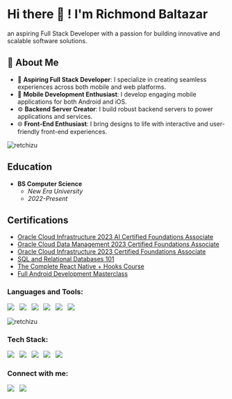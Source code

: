 # Hi there 👋 ! I'm Richmond Baltazar

an aspiring Full Stack Developer with a passion for building innovative and scalable software solutions. 

## 🚀 About Me

- 🌟 **Aspiring Full Stack Developer**: I specialize in creating seamless experiences across both mobile and web platforms.
- 📱 **Mobile Development Enthusiast**: I develop engaging mobile applications for both Android and iOS.
- ⚙️ **Backend Server Creator**: I build robust backend servers to power applications and services.
- 🌐 **Front-End Enthusiast**: I bring designs to life with interactive and user-friendly front-end experiences.

<p align="left"> <img src="https://komarev.com/ghpvc/?username=retchizu&label=Profile%20views&color=0e75b6&style=flat" alt="retchizu" /> </p>

## Education
- **BS Computer Science**
  - *New Era University*
  - *2022-Present*

## Certifications
- [Oracle Cloud Infrastructure 2023 AI Certified Foundations Associate](https://catalog-education.oracle.com/pls/certview/sharebadge?id=B64AD4122B5DCC6442D85E1653592E45778023B73CDA5E3B1DC682F4E1443B73)
- [Oracle Cloud Data Management 2023 Certified Foundations Associate](https://catalog-education.oracle.com/pls/certview/sharebadge?id=FC825EC249A26539EEEA5993BA8971DBAE5F990293E3C426AA39C347B9863787)
- [Oracle Cloud Infrastructure 2023 Certified Foundations Associate](https://catalog-education.oracle.com/pls/certview/sharebadge?id=DE5065274D0F414BDF837CE3B4471F02200A8B3B1299C2BA83EF8433AB4DD6D2)
- [SQL and Relational Databases 101](https://courses.cognitiveclass.ai/certificates/2ecaedcfbf3e40cca12cb5e48e55308a)
- [The Complete React Native + Hooks Course](https://www.udemy.com/certificate/UC-0c988628-dd45-4ebf-99cc-15660bfb60e2/)
- [Full Android Development Masterclass](https://www.udemy.com/certificate/UC-3f9dace2-fbcb-42df-ae10-261f84bb8678/)

<h3 align="left">Languages and Tools:</h3>
<p align="left"> 
  <img src="https://img.shields.io/badge/JavaScript-323330?style=for-the-badge&logo=javascript&logoColor=F7DF1E"/> &nbsp <img src="https://img.shields.io/badge/TypeScript-007ACC?style=for-the-badge&logo=typescript&logoColor=white"/>
  &nbsp <img src="https://img.shields.io/badge/MySQL-005C84?style=for-the-badge&logo=mysql&logoColor=white"/> &nbsp <img src="https://img.shields.io/badge/GIT-E44C30?style=for-the-badge&logo=git&logoColor=white"> &nbsp <img src="https://img.shields.io/badge/Postman-FF6C37?style=for-the-badge&logo=Postman&logoColor=white"/> &nbsp <img src="https://img.shields.io/badge/Expo-1B1F23?style=for-the-badge&logo=expo&logoColor=white"/> </p>
  <p><img align="center" src="https://github-readme-stats.vercel.app/api/top-langs?username=retchizu&show_icons=true&locale=en&layout=compact" alt="retchizu" /> 
  
</p>

<h3 align="left">Tech Stack:</h3>
<P>
  <img src="https://img.shields.io/badge/Express%20js-000000?style=for-the-badge&logo=express&logoColor=white"/> &nbsp <img src="https://img.shields.io/badge/Node%20js-339933?style=for-the-badge&logo=nodedotjs&logoColor=white"/>
  &nbsp <img src="https://img.shields.io/badge/firebase-ffca28?style=for-the-badge&logo=firebase&logoColor=black"/> &nbsp <img src="https://img.shields.io/badge/React_Native-20232A?style=for-the-badge&logo=react&logoColor=61DAFB"/>
  &nbsp <img src="https://img.shields.io/badge/MongoDB-4EA94B?style=for-the-badge&logo=mongodb&logoColor=white"/>
</P>


<h3 align="left">Connect with me:</h3>
<p align="left">
<a href="https://fb.com/rchmndbltzr" target="blank"> <img src="https://img.shields.io/badge/Facebook-1877F2?style=for-the-badge&logo=facebook&logoColor=white"/></a> &nbsp
<a href="https://www.linkedin.com/in/richmond-baltazar-89b00b120/"> <img src="https://img.shields.io/badge/LinkedIn-0077B5?style=for-the-badge&logo=linkedin&logoColor=white"/> </a>
</p>
